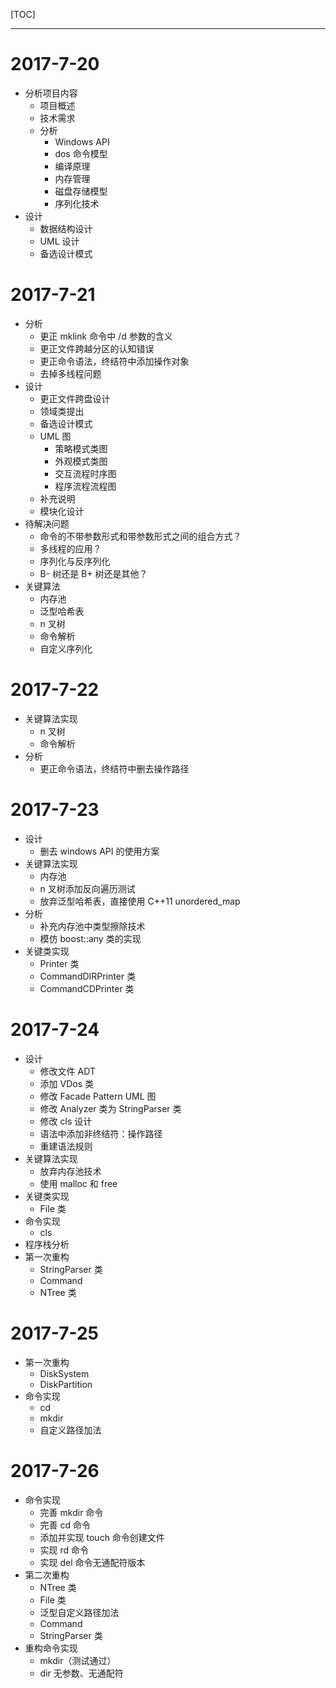 [TOC]

---

# 2017-7-20
- 分析项目内容
    - 项目概述
    - 技术需求
    - 分析
        - Windows API
        - dos 命令模型
        - 编译原理
        - 内存管理
        - 磁盘存储模型
        - 序列化技术
- 设计
    - 数据结构设计
    - UML 设计
    - 备选设计模式

# 2017-7-21
- 分析
    - 更正 mklink 命令中 /d 参数的含义
    - 更正文件跨越分区的认知错误
    - 更正命令语法，终结符中添加操作对象
    - 去掉多线程问题
- 设计
    - 更正文件跨盘设计
    - 领域类提出
    - 备选设计模式
    - UML 图
        - 策略模式类图
        - 外观模式类图
        - 交互流程时序图
        - 程序流程流程图
    - 补充说明
    - 模块化设计
- 待解决问题
    - 命令的不带参数形式和带参数形式之间的组合方式？
    - 多线程的应用？
    - 序列化与反序列化
    - B- 树还是 B+ 树还是其他？
- 关键算法
    - 内存池
    - 泛型哈希表
    - n 叉树
    - 命令解析
    - 自定义序列化

# 2017-7-22
- 关键算法实现
    - n 叉树
    - 命令解析
- 分析
    - 更正命令语法，终结符中删去操作路径

# 2017-7-23
- 设计
    - 删去 windows API 的使用方案
- 关键算法实现
    - 内存池
    - n 叉树添加反向遍历测试
    - 放弃泛型哈希表，直接使用 C++11 unordered_map
- 分析
    - 补充内存池中类型擦除技术
    - 模仿 boost::any 类的实现
- 关键类实现
    - Printer 类
    - CommandDIRPrinter 类
    - CommandCDPrinter 类

# 2017-7-24
- 设计
    - 修改文件 ADT
    - 添加 VDos 类
    - 修改 Facade Pattern UML 图
    - 修改 Analyzer 类为 StringParser 类
    - 修改 cls 设计
    - 语法中添加非终结符：操作路径
    - 重建语法规则
- 关键算法实现
    - 放弃内存池技术
    - 使用 malloc 和 free
- 关键类实现
    - File 类
- 命令实现
    - cls
- 程序栈分析
- 第一次重构
    - StringParser 类
    - Command
    - NTree 类

# 2017-7-25
- 第一次重构
    - DiskSystem
    - DiskPartition
- 命令实现
    - cd
    - mkdir
    - 自定义路径加法

# 2017-7-26
- 命令实现
    - 完善 mkdir 命令
    - 完善 cd 命令
    - 添加并实现 touch 命令创建文件
    - 实现 rd 命令
    - 实现 del 命令无通配符版本
- 第二次重构
    - NTree 类
    - File 类
    - 泛型自定义路径加法
    - Command
    - StringParser 类
- 重构命令实现
    - mkdir（测试通过）
    - dir 无参数、无通配符
